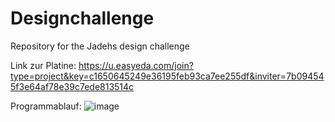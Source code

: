 # Designchallenge
Repository for the Jadehs design challenge

Link zur Platine:
https://u.easyeda.com/join?type=project&key=c1650645249e36195feb93ca7ee255df&inviter=7b094545f3e64af78e39c7ede813514c

Programmablauf:
![image](https://github.com/jamadir/Designchallenge/assets/34141368/205fdde6-5c02-4916-9b3e-d1eae884b39b)
